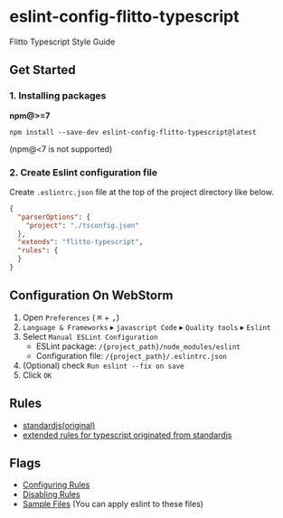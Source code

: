 # eslint-config-flitto-typescript

Flitto Typescript Style Guide

## Get Started

### 1. Installing packages
**npm@>=7**
```
npm install --save-dev eslint-config-flitto-typescript@latest
```
(npm@<7 is not supported)

### 2. Create Eslint configuration file

Create `.eslintrc.json` file at the top of the project directory like below.
```json
{
  "parserOptions": {
    "project": "./tsconfig.json"
  },
  "extends": "flitto-typescript",
  "rules": {
  }
}
```

## Configuration On WebStorm

1. Open `Preferences` ( <kbd>⌘</kbd> + <kbd>,</kbd>)
2. `Language & Frameworks` ▸ `javascript Code` ▸ `Quality tools` ▸ `Eslint`
3. Select `Manual ESLint Configuration `
    * ESLint package: `/{project_path}/node_modules/eslint`
    * Configuration file: `/{project_path}/.eslintrc.json`
4. (Optional) check `Run eslint --fix on save`
5. Click `OK`

## Rules

* [standardjs(original)](https://standardjs.com/rules.html)
* [extended rules for typescript originated from standardjs](https://github.com/standard/eslint-config-standard-with-typescript/blob/master/src/index.ts)

## Flags

* [Configuring Rules](https://eslint.org/docs/user-guide/configuring/rules#configuring-rules)
* [Disabling Rules](https://eslint.org/docs/user-guide/configuring/rules#disabling-rules)
* [Sample Files](https://github.com/flitto/eslint-config-flitto-typescript/tree/master/examples) (You can apply eslint
  to these files) 
